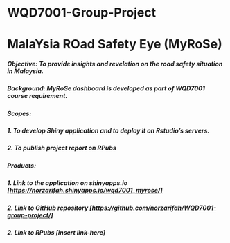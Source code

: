 # WQD7001-Group-Project

# MalaYsia ROad Safety Eye (MyRoSe)

##### **Objective:** To provide insights and revelation on the road safety situation in Malaysia.

##### **Background:** MyRoSe dashboard is developed as part of WQD7001 course requirement. 

##### **Scopes:**
##### 1. To develop Shiny application and to deploy it on Rstudio’s servers.
##### 2. To publish project report on RPubs

##### **Products:**
##### 1. Link to the application on *shinyapps.io* [https://norzarifah.shinyapps.io/wqd7001_myrose/]
##### 2. Link to *GitHub repository* [https://github.com/norzarifah/WQD7001-group-project/] 
##### 2. Link to **RPubs** [insert link-here]


